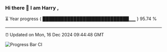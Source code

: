 ### Hi there 👋 I am Harry , 

⏳ Year progress { ████████████████████████████▁▁ } 95.74 %

---

⏰ Updated on Mon, 16 Dec 2024 09:44:48 GMT

![Progress Bar CI](https://github.com/duykhang68/duykhang68/workflows/Progress%20Bar%20CI/badge.svg)
